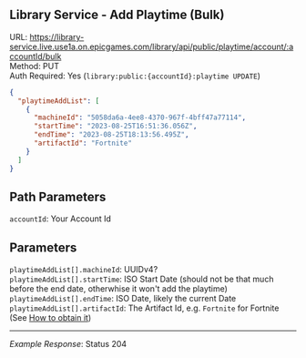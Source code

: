 ## Library Service - Add Playtime (Bulk)

URL: https://library-service.live.use1a.on.epicgames.com/library/api/public/playtime/account/:accountId/bulk \
Method: PUT \
Auth Required: Yes (`library:public:{accountId}:playtime UPDATE`)

```json
{
  "playtimeAddList": [
    {
      "machineId": "5058da6a-4ee8-4370-967f-4bff47a77114",
      "startTime": "2023-08-25T16:51:36.056Z",
      "endTime": "2023-08-25T18:13:56.495Z",
      "artifactId": "Fortnite"
    }
  ]
}
```

## Path Parameters

`accountId`: Your Account Id

## Parameters

`playtimeAddList[].machineId`: UUIDv4? <br/>
`playtimeAddList[].startTime`: ISO Start Date (should not be that much before the end date, otherwhise it won't add the playtime) <br/>
`playtimeAddList[].endTime`: ISO Date, likely the current Date <br/>
`playtimeAddList[].artifactId`: The Artifact Id, e.g. `Fortnite` for Fortnite (See [How to obtain it](../../README.md#obtaining-the-artifact-id))

---

_Example Response_: Status 204
